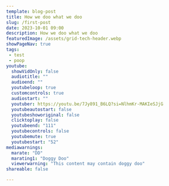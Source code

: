 ```yaml
---
template: blog-post
title: How we doo what we doo
slug: /first-post
date: 2023-10-01 09:00
description: How we doo what we doo
featuredImage: /assets/grid-tech-header.webp
showPageNav: true
tags:
 - test
 - poop
youtube:
  showVidOnly: false
  audiotitle: ""
  audioend: ""
  youtubeloop: true
  customcontrols: true
  audiostart: ""
  youtuber: https://youtu.be/7Jy891_B6LQ?si=NlhmKr-MAKIeSJjG
  youtubeautostart: false
  youtubeshoworiginal: false
  clicktoplay: false
  youtubeend: "111"
  youtubecontrols: false
  youtubemute: true
  youtubestart: "52"
mediawarnings:
  marate: "DD"
  marating1: "Doggy Doo"
  viewerwarning: "This content may contain doggy doo"
shareable: false

---
```



